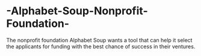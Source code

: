 # -Alphabet-Soup-Nonprofit-Foundation-
The nonprofit foundation Alphabet Soup wants a tool that can help it select the applicants for funding with the best chance of success in their ventures.
